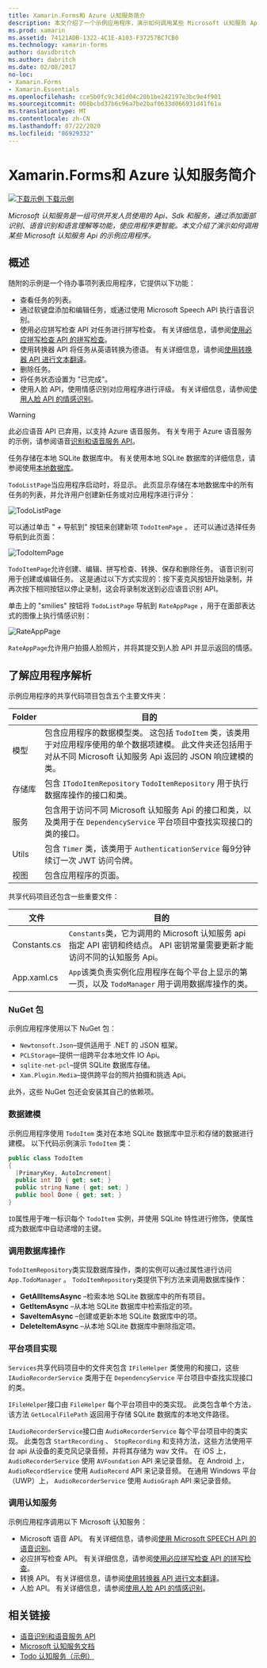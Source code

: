 ```yaml
---
title: Xamarin.Forms和 Azure 认知服务简介
description: 本文介绍了一个示例应用程序，演示如何调用某些 Microsoft 认知服务 Api。
ms.prod: xamarin
ms.assetid: 74121ADB-1322-4C1E-A103-F37257BC7CB0
ms.technology: xamarin-forms
author: davidbritch
ms.author: dabritch
ms.date: 02/08/2017
no-loc:
- Xamarin.Forms
- Xamarin.Essentials
ms.openlocfilehash: cce5b0fc9c3d1d04c20b1be242197e3bc9e4f901
ms.sourcegitcommit: 008bcbd37b6c96a7be2baf0633d066931d41f61a
ms.translationtype: MT
ms.contentlocale: zh-CN
ms.lasthandoff: 07/22/2020
ms.locfileid: "86929332"
---
```

# <a name="xamarinforms-and-azure-cognitive-services-introduction"></a>Xamarin.Forms和 Azure 认知服务简介

[![下载示例](~/media/shared/download.png) 下载示例](https://docs.microsoft.com/samples/xamarin/xamarin-forms-samples/webservices-todocognitiveservices)

_Microsoft 认知服务是一组可供开发人员使用的 Api、Sdk 和服务，通过添加面部识别、语音识别和语言理解等功能，使应用程序更智能。本文介绍了演示如何调用某些 Microsoft 认知服务 Api 的示例应用程序。_

## <a name="overview"></a>概述

随附的示例是一个待办事项列表应用程序，它提供以下功能：

- 查看任务的列表。
- 通过软键盘添加和编辑任务，或通过使用 Microsoft Speech API 执行语音识别。
- 使用必应拼写检查 API 对任务进行拼写检查。 有关详细信息，请参阅[使用必应拼写检查 API 的拼写检查](spell-check.md)。
- 使用转换器 API 将任务从英语转换为德语。 有关详细信息，请参阅[使用转换器 API 进行文本翻译](text-translation.md)。
- 删除任务。
- 将任务状态设置为 "已完成"。
- 使用人脸 API，使用情感识别对应用程序进行评级。 有关详细信息，请参阅[使用人脸 API 的情感识别](emotion-recognition.md)。

> [!WARNING]
> 此必应语音 API 已弃用，以支持 Azure 语音服务。 有关专用于 Azure 语音服务的示例，请参阅语音[识别和语音服务 API](~/xamarin-forms/data-cloud/azure-cognitive-services/speech-recognition.md)。

任务存储在本地 SQLite 数据库中。 有关使用本地 SQLite 数据库的详细信息，请参阅使用[本地数据库](~/xamarin-forms/data-cloud/data/databases.md)。

`TodoListPage`当应用程序启动时，将显示。 此页显示存储在本地数据库中的所有任务的列表，并允许用户创建新任务或对应用程序进行评分：

![TodoListPage](introduction-images/sample-application-1.png)

可以通过单击 " *+* 导航到" 按钮来创建新项 `TodoItemPage` 。 还可以通过选择任务导航到此页面：

![TodoItemPage](introduction-images/sample-application-2.png)

`TodoItemPage`允许创建、编辑、拼写检查、转换、保存和删除任务。 语音识别可用于创建或编辑任务。 这是通过以下方式实现的：按下麦克风按钮开始录制，并再次按下相同按钮以停止录制，这会将录制发送到必应语音识别 API。

单击上的 "smilies" 按钮将 `TodoListPage` 导航到 `RateAppPage` ，用于在面部表达式的图像上执行情感识别：

![RateAppPage](introduction-images/sample-application-3.png)

`RateAppPage`允许用户拍摄人脸照片，并将其提交到人脸 API 并显示返回的情感。

## <a name="understand-the-application-anatomy"></a>了解应用程序解析

示例应用程序的共享代码项目包含五个主要文件夹：

|Folder|目的|
|--- |--- |
|模型|包含应用程序的数据模型类。 这包括 `TodoItem` 类，该类用于对应用程序使用的单个数据项建模。 此文件夹还包括用于对从不同 Microsoft 认知服务 Api 返回的 JSON 响应建模的类。|
|存储库|包含 `ITodoItemRepository` `TodoItemRepository` 用于执行数据库操作的接口和类。|
|服务|包含用于访问不同 Microsoft 认知服务 Api 的接口和类，以及类用于在 `DependencyService` 平台项目中查找实现接口的类的接口。|
|Utils|包含 `Timer` 类，该类用于 `AuthenticationService` 每9分钟续订一次 JWT 访问令牌。|
|视图|包含应用程序的页面。|

共享代码项目还包含一些重要文件：

|文件|目的|
|--- |--- |
|Constants.cs|`Constants`类，它为调用的 Microsoft 认知服务 api 指定 API 密钥和终结点。 API 密钥常量需要更新才能访问不同的认知服务 Api。|
|App.xaml.cs|`App`该类负责实例化应用程序在每个平台上显示的第一页，以及 `TodoManager` 用于调用数据库操作的类。|

### <a name="nuget-packages"></a>NuGet 包

示例应用程序使用以下 NuGet 包：

- `Newtonsoft.Json`–提供适用于 .NET 的 JSON 框架。
- `PCLStorage`–提供一组跨平台本地文件 IO Api。
- `sqlite-net-pcl`–提供 SQLite 数据库存储。
- `Xam.Plugin.Media`–提供跨平台的照片拍摄和挑选 Api。

此外，这些 NuGet 包还会安装其自己的依赖项。

### <a name="model-the-data"></a>数据建模

示例应用程序使用 `TodoItem` 类对在本地 SQLite 数据库中显示和存储的数据进行建模。 以下代码示例演示 `TodoItem` 类：

```csharp
public class TodoItem
{
  [PrimaryKey, AutoIncrement]
  public int ID { get; set; }
  public string Name { get; set; }
  public bool Done { get; set; }
}
```

`ID`属性用于唯一标识每个 `TodoItem` 实例，并使用 SQLite 特性进行修饰，使属性成为数据库中自动递增的主键。

### <a name="invoke-database-operations"></a>调用数据库操作

`TodoItemRepository`类实现数据库操作，类的实例可以通过属性进行访问 `App.TodoManager` 。 `TodoItemRepository`类提供下列方法来调用数据库操作：

- **GetAllItemsAsync** –检索本地 SQLite 数据库中的所有项目。
- **GetItemAsync** –从本地 SQLite 数据库中检索指定的项。
- **SaveItemAsync** –创建或更新本地 SQLite 数据库中的项。
- **DeleteItemAsync** –从本地 SQLite 数据库中删除指定项。

### <a name="platform-project-implementations"></a>平台项目实现

`Services`共享代码项目中的文件夹包含 `IFileHelper` 类使用的和接口，这些 `IAudioRecorderService` 类用于在 `DependencyService` 平台项目中查找实现接口的类。

`IFileHelper`接口由 `FileHelper` 每个平台项目中的类实现。 此类包含单个方法，该方法 `GetLocalFilePath` 返回用于存储 SQLite 数据库的本地文件路径。

`IAudioRecorderService`接口由 `AudioRecorderService` 每个平台项目中的类实现。 此类包含 `StartRecording` 、 `StopRecording` 和支持方法，这些方法使用平台 api 从设备的麦克风记录音频，并将其存储为 wav 文件。 在 iOS 上， `AudioRecorderService` 使用 `AVFoundation` API 来记录音频。 在 Android 上， `AudioRecordService` 使用 `AudioRecord` API 来记录音频。 在通用 Windows 平台（UWP）上， `AudioRecorderService` 使用 `AudioGraph` API 来记录音频。

### <a name="invoke-cognitive-services"></a>调用认知服务

示例应用程序调用以下 Microsoft 认知服务：

- Microsoft 语音 API。 有关详细信息，请参阅[使用 Microsoft SPEECH API 的语音识别](speech-recognition.md)。
- 必应拼写检查 API。 有关详细信息，请参阅[使用必应拼写检查 API 的拼写检查](spell-check.md)。
- 转换 API。 有关详细信息，请参阅[使用转换器 API 进行文本翻译](text-translation.md)。
- 人脸 API。 有关详细信息，请参阅[使用人脸 API 的情感识别](emotion-recognition.md)。

## <a name="related-links"></a>相关链接

- [语音识别和语音服务 API](~/xamarin-forms/data-cloud/azure-cognitive-services/speech-recognition.md)
- [Microsoft 认知服务文档](https://www.microsoft.com/cognitive-services/documentation)
- [Todo 认知服务（示例）](https://docs.microsoft.com/samples/xamarin/xamarin-forms-samples/webservices-todocognitiveservices)
